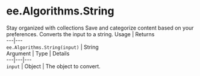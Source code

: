  
#  ee.Algorithms.String
Stay organized with collections  Save and categorize content based on your preferences. 
Converts the input to a string. Usage | Returns  
---|---  
`ee.Algorithms.String(input)` | String  
Argument | Type | Details  
---|---|---  
`input` | Object | The object to convert.  
